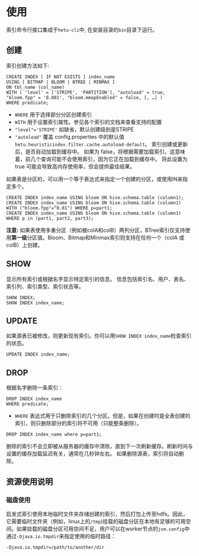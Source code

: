 
# 使用

索引命令行接口集成于`hetu-cli`中, 在安装目录的`bin`目录下运行。


## 创建
索引创建方法如下:
```roomsql  
CREATE INDEX [ IF NOT EXISTS ] index_name
USING [ BITMAP | BLOOM | BTREE | MINMAX ]
ON tbl_name (col_name)
WITH ( 'level' = ['STRIPE', 'PARTITION'], "autoload" = true, "bloom.fpp" = '0.001', "bloom.mmapEnabled" = false, [, …] )
WHERE predicate;
```

- `WHERE` 用于选择部分分区创建索引
- `WITH` 用于设置索引属性。参见各个索引的文档来查看支持的配置
- `"level"='STRIPE'` 如缺省，默认创建级别是STRIPE
- `"autoload"` 覆盖 config.properties 中的默认值 `hetu.heuristicindex.filter.cache.autoload-default`。
索引创建或更新后，是否自动加载到缓存中。
如果为 false，将根据需要加载索引。这意味着，前几个查询可能不会使用索引，因为它正在加载到缓存中。
将此设置为 true 可能会导致高内存使用率，但会提供最佳结果。

如果表是分区的，可以用一个等于表达式来指定一个创建的分区，或使用IN来指定多个。

```roomsql
CREATE INDEX index_name USING bloom ON hive.schema.table (column1);
CREATE INDEX index_name USING bloom ON hive.schema.table (column1) WITH ("bloom.fpp"="0.01") WHERE p=part1;
CREATE INDEX index_name USING bloom ON hive.schema.table (column1) WHERE p in (part1, part2, part3);
```

**注意:** 如果表使用多重分区（例如被colA和colB）两列分区，BTree索引仅支持使用**第一级**分区值。Bloom、Bitmap和Minmax索引则支持在任何一个（colA 或 colB）上创建。

## SHOW

显示所有索引或根据名字显示特定索引的信息。
信息包括索引名、用户、表名、索引列、索引类型、索引状态等。

```roomsql
SHOW INDEX;
SHOW INDEX index_name;
```

## UPDATE

如果源表已被修改，则更新现有索引。你可以用```SHOW INDEX index_name```检查索引的状态。

```roomsql
UPDATE INDEX index_name;
```

## DROP

根据名字删除一条索引：
```roomsql
DROP INDEX index_name
WHERE predicate;
```

- `WHERE` 表达式用于只删除索引的几个分区。但是，如果在创建时是全表创建的索引，则只删除部分的索引将不可用（只能整条删除）。

```roomsql
DROP INDEX index_name where p=part1;
```

删除的索引不会立即被从服务器的缓存中清除，直到下一次刷新缓存。刷新时间与设置的缓存加载延迟有关，通常在几秒钟左右。
如果删除源表，索引将自动删除。

## 资源使用说明

### 磁盘使用
启发式索引使用本地临时文件夹存储创建的索引，然后打包上传至hdfs。因此，它需要临时文件夹（例如，linux上的`/tmp`)挂载的磁盘分区在本地有足够的可用空间。如果挂载的磁盘分区可用空间不足，用户可以在worker节点的`jvm.config`中通过`-Djava.io.tmpdir`来指定使用的临时路径：

```
-Djava.io.tmpdir=/path/to/another/dir
```

